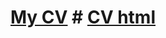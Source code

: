 # [My CV](https://WerJJJ.github.io/rsschool-cv/cv) # [CV html](https://your-github-account.github.io/rsschool-cv/)